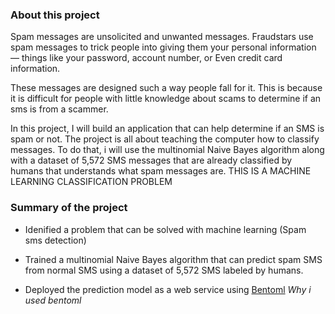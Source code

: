 ### About this project

Spam messages are unsolicited and unwanted messages. Fraudstars use spam messages to trick people into giving them your personal information — things like your password, account number, or Even credit card information.

These messages are designed such a way people fall for it. This is because it is difficult for people with little knowledge about scams to determine if an sms is from a scammer.

In this project, I will build an application that can help determine if an SMS is spam or not. The project is all about teaching the computer how to classify messages. To do that, i will use the multinomial Naive Bayes algorithm along with a dataset of 5,572 SMS messages that are already classified by humans that understands what spam messages are.
THIS IS A MACHINE LEARNING CLASSIFICATION PROBLEM

### Summary of the project
- Idenified a problem that can be solved with machine learning (Spam sms detection) 
- Trained a multinomial Naive Bayes algorithm that can predict spam SMS from normal SMS using a dataset of 5,572 SMS labeled by humans.

- Deployed the prediction model as a web service using [Bentoml](https://www.bentoml.com/) *Why i used bentoml*
